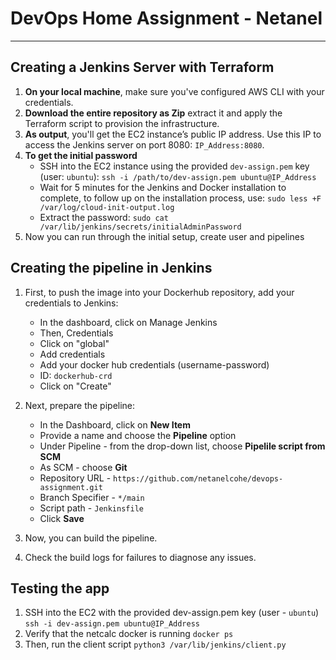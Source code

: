 # DevOps Home Assignment - Netanel
__________________________________

## Creating a Jenkins Server with Terraform
1. **On your local machine**, make sure you've configured AWS CLI with your credentials.
2. **Download the entire repository as Zip** extract it and apply the Terraform script to provision the infrastructure.
3. **As output**, you'll get the EC2 instance’s public IP address. Use this IP to access the Jenkins server on port 8080: `IP_Address:8080`.
4. **To get the initial password**
     * SSH into the EC2 instance using the provided `dev-assign.pem` key (user: `ubuntu`): 
       `ssh -i /path/to/dev-assign.pem ubuntu@IP_Address`
     * Wait for 5 minutes for the Jenkins and Docker installation to complete, to follow up on the installation process, use:
       `sudo less +F /var/log/cloud-init-output.log`
     * Extract the password:
       `sudo cat /var/lib/jenkins/secrets/initialAdminPassword`
5. Now you can run through the initial setup, create user and pipelines

## Creating the pipeline in Jenkins
1. First, to push the image into your Dockerhub repository, add your credentials to Jenkins:
     * In the dashboard, click on Manage Jenkins
     * Then, Credentials
     * Click on "global"
     * Add credentials
     * Add your docker hub credentials (username-password)
     * ID: `dockerhub-crd`
     * Click on "Create"

3. Next, prepare the pipeline:
     * In the Dashboard, click on **New Item**
     * Provide a name and choose the **Pipeline** option
     * Under Pipeline - from the drop-down list, choose **Pipelile script from SCM**
     * As SCM - choose **Git**
     * Repository URL - `https://github.com/netanelcohe/devops-assignment.git`
     * Branch Specifier - `*/main`
     * Script path - `Jenkinsfile`
     * Click **Save**
4. Now, you can build the pipeline.
5. Check the build logs for failures to diagnose any issues.

## Testing the app
1. SSH into the EC2 with the provided dev-assign.pem key (user - `ubuntu`)
   `ssh -i dev-assign.pem ubuntu@IP_Address`
2. Verify that the netcalc docker is running
   `docker ps`
4. Then, run the client script
   `python3 /var/lib/jenkins/client.py`

